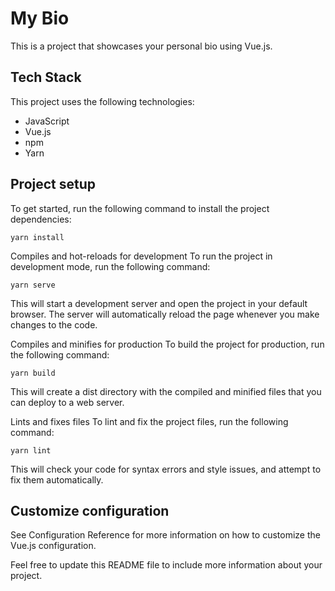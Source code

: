 # My Bio
This is a project that showcases your personal bio using Vue.js.

## Tech Stack
This project uses the following technologies:

- JavaScript
- Vue.js
- npm
- Yarn

## Project setup
To get started, run the following command to install the project dependencies:

```
yarn install
```

Compiles and hot-reloads for development
To run the project in development mode, run the following command:

```
yarn serve
```

This will start a development server and open the project in your default browser. The server will automatically reload the page whenever you make changes to the code.

Compiles and minifies for production
To build the project for production, run the following command:

```
yarn build
```

This will create a dist directory with the compiled and minified files that you can deploy to a web server.

Lints and fixes files
To lint and fix the project files, run the following command:

```
yarn lint
```

This will check your code for syntax errors and style issues, and attempt to fix them automatically.

## Customize configuration
See Configuration Reference for more information on how to customize the Vue.js configuration.

Feel free to update this README file to include more information about your project.
